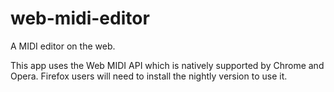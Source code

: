 # web-midi-editor

A MIDI editor on the web.

This app uses the Web MIDI API which is natively supported by Chrome and Opera. Firefox users will need to install the nightly version to use it.

